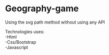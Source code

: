 # Geography-game
Using the svg path method without using any API

Technologies uses:</br>
-Html</br>
-Css/Bootstrap</br>
-Javascript
